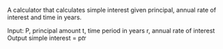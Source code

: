 A calculator that calculates simple interest given principal, annual rate of interest and time in years.

Input:
   P, principal amount
   t, time period in years
   r, annual rate of interest
Output
   simple interest = p*t*r
